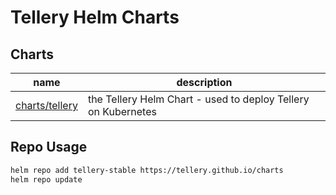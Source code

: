 # Tellery Helm Charts

## Charts

| name | description |
| --- | --- |
| [charts/tellery](https://github.com/tellery/charts/tree/main/charts/tellery) | the Tellery Helm Chart - used to deploy Tellery on Kubernetes

## Repo Usage

```sh
helm repo add tellery-stable https://tellery.github.io/charts
helm repo update
```
